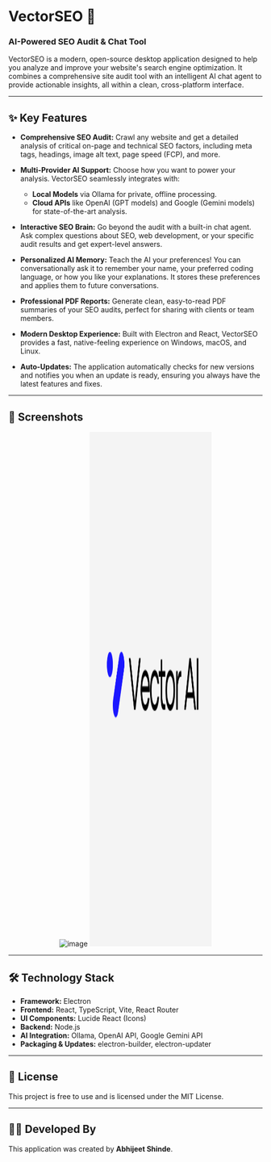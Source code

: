 # VectorSEO 🚀

### AI-Powered SEO Audit & Chat Tool

VectorSEO is a modern, open-source desktop application designed to help you analyze and improve your website's search engine optimization. It combines a comprehensive site audit tool with an intelligent AI chat agent to provide actionable insights, all within a clean, cross-platform interface.

---

## ✨ Key Features

- **Comprehensive SEO Audit:** Crawl any website and get a detailed analysis of critical on-page and technical SEO factors, including meta tags, headings, image alt text, page speed (FCP), and more.

- **Multi-Provider AI Support:** Choose how you want to power your analysis. VectorSEO seamlessly integrates with:

  - **Local Models** via Ollama for private, offline processing.
  - **Cloud APIs** like OpenAI (GPT models) and Google (Gemini models) for state-of-the-art analysis.

- **Interactive SEO Brain:** Go beyond the audit with a built-in chat agent. Ask complex questions about SEO, web development, or your specific audit results and get expert-level answers.

- **Personalized AI Memory:** Teach the AI your preferences! You can conversationally ask it to remember your name, your preferred coding language, or how you like your explanations. It stores these preferences and applies them to future conversations.

- **Professional PDF Reports:** Generate clean, easy-to-read PDF summaries of your SEO audits, perfect for sharing with clients or team members.

- **Modern Desktop Experience:** Built with Electron and React, VectorSEO provides a fast, native-feeling experience on Windows, macOS, and Linux.

- **Auto-Updates:** The application automatically checks for new versions and notifies you when an update is ready, ensuring you always have the latest features and fixes.

---

## 📸 Screenshots

<p align="center">
  <img width="48%" height="1020" alt="image" src="https://github.com/user-attachments/assets/28a6c2f5-3249-48a5-9a39-7d031b892d83" />
  <img width="48%" height="1020" alt="logo" src="/build/fullLogo.png">

  </p>

---

## 🛠️ Technology Stack

- **Framework:** Electron
- **Frontend:** React, TypeScript, Vite, React Router
- **UI Components:** Lucide React (Icons)
- **Backend:** Node.js
- **AI Integration:** Ollama, OpenAI API, Google Gemini API
- **Packaging & Updates:** electron-builder, electron-updater

---

## 📄 License

This project is free to use and is licensed under the MIT License.

---

## 👨‍💻 Developed By

This application was created by **Abhijeet Shinde**.
